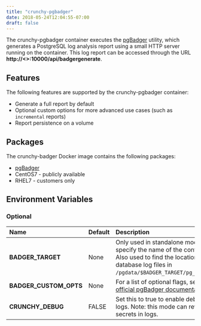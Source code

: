 ```yaml
---
title: "crunchy-pgbadger"
date: 2018-05-24T12:04:55-07:00
draft: false
---
```


The crunchy-pgbadger container executes the [pgBadger](http://dalibo.github.io/pgbadger) utility, which
generates a PostgreSQL log analysis report using a small HTTP server running on the container. This log
report can be accessed through the URL **http://<<ip address>>:10000/api/badgergenerate**.

## Features

The following features are supported by the crunchy-pgbadger container:

 * Generate a full report by default
 * Optional custom options for more advanced use cases (such as `incremental` reports)
 * Report persistence on a volume

## Packages

The crunchy-badger Docker image contains the following packages:

* [pgBadger](http://dalibo.github.io/pgbadger)
* CentOS7 - publicly available
* RHEL7 - customers only

## Environment Variables

### Optional
**Name**|**Default**|**Description**
:-----|:-----|:-----
**BADGER_TARGET**|None|Only used in standalone mode to specify the name of the container. Also used to find the location of the database log files in `/pgdata/$BADGER_TARGET/pg_log/*.log`.
**BADGER_CUSTOM_OPTS**|None|For a list of optional flags, see the [official pgBadger documentation](http://dalibo.github.io/pgbadger).
**CRUNCHY_DEBUG**|FALSE|Set this to true to enable debugging in logs. Note: this mode can reveal secrets in logs.
